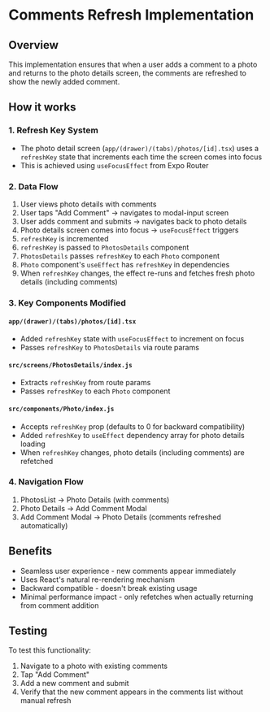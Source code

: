 # Comments Refresh Implementation

## Overview

This implementation ensures that when a user adds a comment to a photo and returns to the photo details screen, the comments are refreshed to show the newly added comment.

## How it works

### 1. Refresh Key System

- The photo detail screen (`app/(drawer)/(tabs)/photos/[id].tsx`) uses a `refreshKey` state that increments each time the screen comes into focus
- This is achieved using `useFocusEffect` from Expo Router

### 2. Data Flow

1. User views photo details with comments
2. User taps "Add Comment" → navigates to modal-input screen
3. User adds comment and submits → navigates back to photo details
4. Photo details screen comes into focus → `useFocusEffect` triggers
5. `refreshKey` is incremented
6. `refreshKey` is passed to `PhotosDetails` component
7. `PhotosDetails` passes `refreshKey` to each `Photo` component
8. `Photo` component's `useEffect` has `refreshKey` in dependencies
9. When `refreshKey` changes, the effect re-runs and fetches fresh photo details (including comments)

### 3. Key Components Modified

#### `app/(drawer)/(tabs)/photos/[id].tsx`

- Added `refreshKey` state with `useFocusEffect` to increment on focus
- Passes `refreshKey` to `PhotosDetails` via route params

#### `src/screens/PhotosDetails/index.js`

- Extracts `refreshKey` from route params
- Passes `refreshKey` to each `Photo` component

#### `src/components/Photo/index.js`

- Accepts `refreshKey` prop (defaults to 0 for backward compatibility)
- Added `refreshKey` to `useEffect` dependency array for photo details loading
- When `refreshKey` changes, photo details (including comments) are refetched

### 4. Navigation Flow

1. PhotosList → Photo Details (with comments)
2. Photo Details → Add Comment Modal
3. Add Comment Modal → Photo Details (comments refreshed automatically)

## Benefits

- Seamless user experience - new comments appear immediately
- Uses React's natural re-rendering mechanism
- Backward compatible - doesn't break existing usage
- Minimal performance impact - only refetches when actually returning from comment addition

## Testing

To test this functionality:

1. Navigate to a photo with existing comments
2. Tap "Add Comment"
3. Add a new comment and submit
4. Verify that the new comment appears in the comments list without manual refresh
